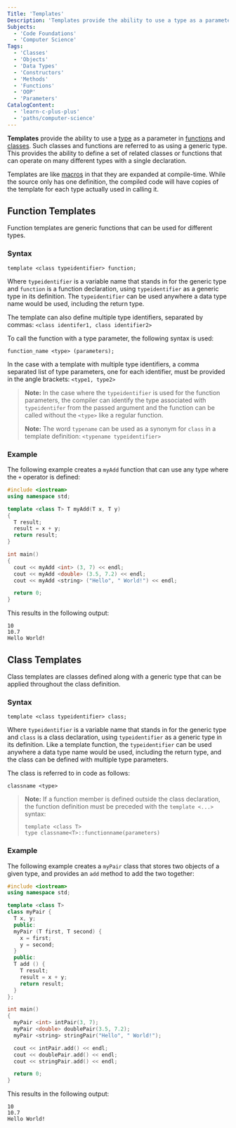 ```yaml
---
Title: 'Templates'
Description: 'Templates provide the ability to use a type as a parameter in functions and classes.'
Subjects:
  - 'Code Foundations'
  - 'Computer Science'
Tags:
  - 'Classes'
  - 'Objects'
  - 'Data Types'
  - 'Constructors'
  - 'Methods'
  - 'Functions'
  - 'OOP'
  - 'Parameters'
CatalogContent:
  - 'learn-c-plus-plus'
  - 'paths/computer-science'
---
```


**Templates** provide the ability to use a [type](https://www.codecademy.com/resources/docs/cpp/data-types) as a parameter in [functions](https://www.codecademy.com/resources/docs/cpp/functions) and [classes](https://www.codecademy.com/resources/docs/cpp/classes). Such classes and functions are referred to as using a generic type. This provides the ability to define a set of related classes or functions that can operate on many different types with a single declaration.

Templates are like [macros](https://www.codecademy.com/resources/docs/cpp/macros) in that they are expanded at compile-time. While the source only has one definition, the compiled code will have copies of the template for each type actually used in calling it.

## Function Templates

Function templates are generic functions that can be used for different types.

### Syntax

```pseudo
template <class typeidentifier> function;
```

Where `typeidentifier` is a variable name that stands in for the generic type and `function` is a function declaration, using `typeidentifier` as a generic type in its definition. The `typeidentifier` can be used anywhere a data type name would be used, including the return type.

The template can also define multiple type identifiers, separated by commas: `<class identifer1, class identifier2>`

To call the function with a type parameter, the following syntax is used:

```pseudo
function_name <type> (parameters);
```

In the case with a template with multiple type identifiers, a comma separated list of type parameters, one for each identifier, must be provided in the angle brackets: `<type1, type2>`

> **Note:** In the case where the `typeidentifier` is used for the function parameters, the compiler can identify the type associated with `typeidentifer` from the passed argument and the function can be called without the `<type>` like a regular function.
>
> **Note:** The word `typename` can be used as a synonym for `class` in a template definition: `<typename typeidentifier>`

### Example

The following example creates a `myAdd` function that can use any type where the `+` operator is defined:

```cpp
#include <iostream>
using namespace std;

template <class T> T myAdd(T x, T y)
{
  T result;
  result = x + y;
  return result;
}

int main()
{
  cout << myAdd <int> (3, 7) << endl; 
  cout << myAdd <double> (3.5, 7.2) << endl; 
  cout << myAdd <string> ("Hello", " World!") << endl; 

  return 0;
}
```

This results in the following output:

```shell
10
10.7
Hello World!
```

## Class Templates

Class templates are classes defined along with a generic type that can be applied throughout the class definition.

### Syntax

```pseudo
template <class typeidentifier> class;
```

Where `typeidentifier` is a variable name that stands in for the generic type and `class` is a class declaration, using `typeidentifier` as a generic type in its definition. Like a template function, the `typeidentifier` can be used anywhere a data type name would be used, including the return type, and the class can be defined with multiple type parameters.

The class is referred to in code as follows:

```pseudo
classname <type>
```

> **Note:** If a function member is defined outside the class declaration, the function definition must be preceded with the `template <...>` syntax:
>
> ```pseudo
> template <class T>
> type classname<T>::functionname(parameters)
> ```  

### Example

The following example creates a `myPair` class that stores two objects of a given type, and provides an `add` method to add the two together:

```cpp
#include <iostream>
using namespace std;

template <class T>
class myPair {
  T x, y;
  public:
  myPair (T first, T second) {
    x = first; 
    y = second;
  }
  public:
  T add () {
    T result;
    result = x + y;
    return result;
  }
};

int main()
{
  myPair <int> intPair(3, 7);
  myPair <double> doublePair(3.5, 7.2);
  myPair <string> stringPair("Hello", " World!");

  cout << intPair.add() << endl; 
  cout << doublePair.add() << endl; 
  cout << stringPair.add() << endl; 

  return 0;
}
```

This results in the following output:

```shell
10
10.7
Hello World!
```
